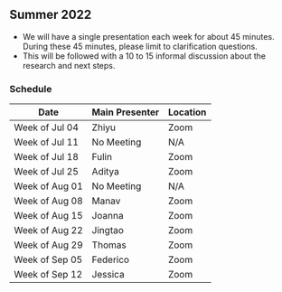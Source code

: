 ## Summer 2022

- We will have a single presentation each week for about 45 minutes. During these 45 minutes, please limit to clarification questions.
- This will be followed with a 10 to 15 informal discussion about the research and next steps. 

### Schedule

| Date                        | Main Presenter | Location |
|-----------------------------|----------------|----------|
| Week of Jul 04              | Zhiyu          | Zoom     |
| Week of Jul 11              | No Meeting     | N/A      |
| Week of Jul 18              | Fulin          | Zoom     |
| Week of Jul 25              | Aditya         | Zoom     |
| Week of Aug 01              | No Meeting     | N/A      |
| Week of Aug 08              | Manav          | Zoom     |
| Week of Aug 15              | Joanna         | Zoom     |
| Week of Aug 22              | Jingtao        | Zoom     |
| Week of Aug 29              | Thomas         | Zoom     |
| Week of Sep 05              | Federico       | Zoom     |
| Week of Sep 12              | Jessica        | Zoom     |
